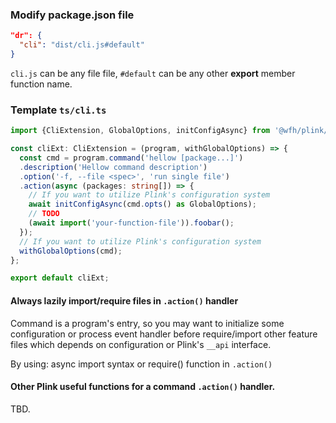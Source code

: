 
### Modify package.json file

```json
"dr": {
  "cli": "dist/cli.js#default"
}
```
`cli.js` can be any file file, `#default` can be any other **export** member function name.

### Template `ts/cli.ts`

```ts
import {CliExtension, GlobalOptions, initConfigAsync} from '@wfh/plink/wfh/dist';

const cliExt: CliExtension = (program, withGlobalOptions) => {
  const cmd = program.command('hellow [package...]')
  .description('Hellow command description')
  .option('-f, --file <spec>', 'run single file')
  .action(async (packages: string[]) => {
    // If you want to utilize Plink's configuration system
    await initConfigAsync(cmd.opts() as GlobalOptions);
    // TODO
    (await import('your-function-file')).foobar();
  });
  // If you want to utilize Plink's configuration system
  withGlobalOptions(cmd);
};

export default cliExt;
```

#### Always lazily import/require files in `.action()` handler
Command is a program's entry, so you may want to initialize some configuration or process event handler before require/import
other feature files which depends on configuration or Plink's `__api` interface.

By using: async import syntax or require() function in `.action()`

#### Other Plink useful functions for a command `.action()` handler.
TBD.
